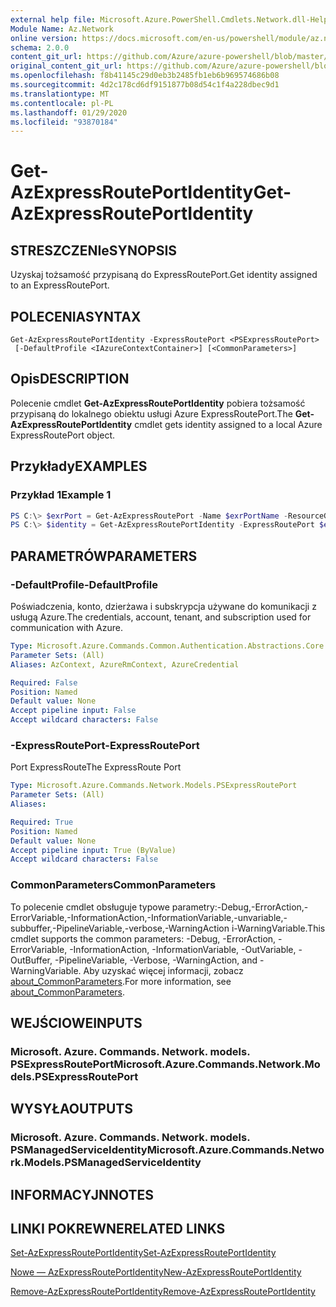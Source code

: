 ```yaml
---
external help file: Microsoft.Azure.PowerShell.Cmdlets.Network.dll-Help.xml
Module Name: Az.Network
online version: https://docs.microsoft.com/en-us/powershell/module/az.network/get-azexpressrouteportidentity
schema: 2.0.0
content_git_url: https://github.com/Azure/azure-powershell/blob/master/src/Network/Network/help/Get-AzExpressRoutePortIdentity.md
original_content_git_url: https://github.com/Azure/azure-powershell/blob/master/src/Network/Network/help/Get-AzExpressRoutePortIdentity.md
ms.openlocfilehash: f8b41145c29d0eb3b2485fb1eb6b969574686b08
ms.sourcegitcommit: 4d2c178cd6df9151877b08d54c1f4a228dbec9d1
ms.translationtype: MT
ms.contentlocale: pl-PL
ms.lasthandoff: 01/29/2020
ms.locfileid: "93870184"
---
```

# <span data-ttu-id="adf05-101">Get-AzExpressRoutePortIdentity</span><span class="sxs-lookup"><span data-stu-id="adf05-101">Get-AzExpressRoutePortIdentity</span></span>

## <span data-ttu-id="adf05-102">STRESZCZENIe</span><span class="sxs-lookup"><span data-stu-id="adf05-102">SYNOPSIS</span></span>
<span data-ttu-id="adf05-103">Uzyskaj tożsamość przypisaną do ExpressRoutePort.</span><span class="sxs-lookup"><span data-stu-id="adf05-103">Get identity assigned to an ExpressRoutePort.</span></span>

## <span data-ttu-id="adf05-104">POLECENIA</span><span class="sxs-lookup"><span data-stu-id="adf05-104">SYNTAX</span></span>

```
Get-AzExpressRoutePortIdentity -ExpressRoutePort <PSExpressRoutePort>
 [-DefaultProfile <IAzureContextContainer>] [<CommonParameters>]
```

## <span data-ttu-id="adf05-105">Opis</span><span class="sxs-lookup"><span data-stu-id="adf05-105">DESCRIPTION</span></span>
<span data-ttu-id="adf05-106">Polecenie cmdlet **Get-AzExpressRoutePortIdentity** pobiera tożsamość przypisaną do lokalnego obiektu usługi Azure ExpressRoutePort.</span><span class="sxs-lookup"><span data-stu-id="adf05-106">The **Get-AzExpressRoutePortIdentity** cmdlet gets identity assigned to a local Azure ExpressRoutePort object.</span></span>

## <span data-ttu-id="adf05-107">Przykłady</span><span class="sxs-lookup"><span data-stu-id="adf05-107">EXAMPLES</span></span>

### <span data-ttu-id="adf05-108">Przykład 1</span><span class="sxs-lookup"><span data-stu-id="adf05-108">Example 1</span></span>
```powershell
PS C:\> $exrPort = Get-AzExpressRoutePort -Name $exrPortName -ResourceGroupName $resgpName
PS C:\> $identity = Get-AzExpressRoutePortIdentity -ExpressRoutePort $exrPort
```

## <span data-ttu-id="adf05-109">PARAMETRÓW</span><span class="sxs-lookup"><span data-stu-id="adf05-109">PARAMETERS</span></span>

### <span data-ttu-id="adf05-110">-DefaultProfile</span><span class="sxs-lookup"><span data-stu-id="adf05-110">-DefaultProfile</span></span>
<span data-ttu-id="adf05-111">Poświadczenia, konto, dzierżawa i subskrypcja używane do komunikacji z usługą Azure.</span><span class="sxs-lookup"><span data-stu-id="adf05-111">The credentials, account, tenant, and subscription used for communication with Azure.</span></span>

```yaml
Type: Microsoft.Azure.Commands.Common.Authentication.Abstractions.Core.IAzureContextContainer
Parameter Sets: (All)
Aliases: AzContext, AzureRmContext, AzureCredential

Required: False
Position: Named
Default value: None
Accept pipeline input: False
Accept wildcard characters: False
```

### <span data-ttu-id="adf05-112">-ExpressRoutePort</span><span class="sxs-lookup"><span data-stu-id="adf05-112">-ExpressRoutePort</span></span>
<span data-ttu-id="adf05-113">Port ExpressRoute</span><span class="sxs-lookup"><span data-stu-id="adf05-113">The ExpressRoute Port</span></span>

```yaml
Type: Microsoft.Azure.Commands.Network.Models.PSExpressRoutePort
Parameter Sets: (All)
Aliases:

Required: True
Position: Named
Default value: None
Accept pipeline input: True (ByValue)
Accept wildcard characters: False
```

### <span data-ttu-id="adf05-114">CommonParameters</span><span class="sxs-lookup"><span data-stu-id="adf05-114">CommonParameters</span></span>
<span data-ttu-id="adf05-115">To polecenie cmdlet obsługuje typowe parametry:-Debug,-ErrorAction,-ErrorVariable,-InformationAction,-InformationVariable,-unvariable,-subbuffer,-PipelineVariable,-verbose,-WarningAction i-WarningVariable.</span><span class="sxs-lookup"><span data-stu-id="adf05-115">This cmdlet supports the common parameters: -Debug, -ErrorAction, -ErrorVariable, -InformationAction, -InformationVariable, -OutVariable, -OutBuffer, -PipelineVariable, -Verbose, -WarningAction, and -WarningVariable.</span></span> <span data-ttu-id="adf05-116">Aby uzyskać więcej informacji, zobacz [about_CommonParameters](https://go.microsoft.com/fwlink/?LinkID=113216).</span><span class="sxs-lookup"><span data-stu-id="adf05-116">For more information, see [about_CommonParameters](https://go.microsoft.com/fwlink/?LinkID=113216).</span></span>

## <span data-ttu-id="adf05-117">WEJŚCIOWE</span><span class="sxs-lookup"><span data-stu-id="adf05-117">INPUTS</span></span>

### <span data-ttu-id="adf05-118">Microsoft. Azure. Commands. Network. models. PSExpressRoutePort</span><span class="sxs-lookup"><span data-stu-id="adf05-118">Microsoft.Azure.Commands.Network.Models.PSExpressRoutePort</span></span>

## <span data-ttu-id="adf05-119">WYSYŁA</span><span class="sxs-lookup"><span data-stu-id="adf05-119">OUTPUTS</span></span>

### <span data-ttu-id="adf05-120">Microsoft. Azure. Commands. Network. models. PSManagedServiceIdentity</span><span class="sxs-lookup"><span data-stu-id="adf05-120">Microsoft.Azure.Commands.Network.Models.PSManagedServiceIdentity</span></span>

## <span data-ttu-id="adf05-121">INFORMACYJN</span><span class="sxs-lookup"><span data-stu-id="adf05-121">NOTES</span></span>

## <span data-ttu-id="adf05-122">LINKI POKREWNE</span><span class="sxs-lookup"><span data-stu-id="adf05-122">RELATED LINKS</span></span>
[<span data-ttu-id="adf05-123">Set-AzExpressRoutePortIdentity</span><span class="sxs-lookup"><span data-stu-id="adf05-123">Set-AzExpressRoutePortIdentity</span></span>](./Set-AzExpressRoutePortIdentity.md)

[<span data-ttu-id="adf05-124">Nowe — AzExpressRoutePortIdentity</span><span class="sxs-lookup"><span data-stu-id="adf05-124">New-AzExpressRoutePortIdentity</span></span>](./New-AzExpressRoutePortIdentity.md)

[<span data-ttu-id="adf05-125">Remove-AzExpressRoutePortIdentity</span><span class="sxs-lookup"><span data-stu-id="adf05-125">Remove-AzExpressRoutePortIdentity</span></span>](./Remove-AzExpressRoutePortIdentity.md)